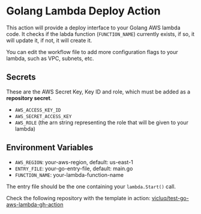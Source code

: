 # Golang Lambda Deploy Action

This action will provide a deploy interface to your Golang AWS lambda code. It checks if the labda function (`FUNCTION_NAME`) currently exists, if so, it will update it, if not, it will create it.

You can edit the workflow file to add more configuration flags to your lambda, such as VPC, subnets, etc.

## Secrets
These are the AWS Secret Key, Key ID and role, which must be added as a **repository secret**.

- `AWS_ACCESS_KEY_ID`
- `AWS_SECRET_ACCESS_KEY`
- `AWS_ROLE` (the arn string representing the role that will be given to your lambda)

## Environment Variables
 - `AWS_REGION`: your-aws-region, default: us-east-1
 - `ENTRY_FILE`: your-go-entry-file, default: main.go
 - `FUNCTION_NAME`: your-lambda-function-name

The entry file should be the one containing your `lambda.Start()` call.

Check the following repository with the template in action: [vicluq/test-go-aws-lambda-gh-action](https://github.com/vicluq/test-go-gh-action)
